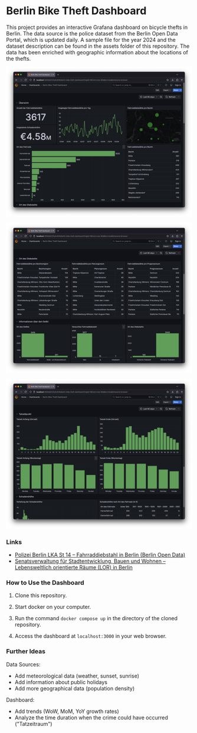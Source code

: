 # Berlin Bike Theft Dashboard

This project provides an interactive Grafana dashboard on bicycle thefts in Berlin. The data source is the police dataset from the Berlin Open Data Portal, which is updated daily. A sample file for the year 2024 and the dataset description can be found in the assets folder of this repository. The data has been enriched with geographic information about the locations of the thefts.

<p align="center">
<img width="890" alt="" src="/assets/images/screenshot_dashboard.png">
</p>

<p align="center">
<img width="890" alt="" src="/assets/images/screenshot_dashboard1.png">
</p>

<p align="center">
<img width="890" alt="" src="/assets/images/screenshot_dashboard2.png">
</p>

### Links

* [Polizei Berlin LKA St 14 – Fahrraddiebstahl in Berlin (Berlin Open Data)](https://daten.berlin.de/datensaetze/fahrraddiebstahl-in-berlin)
* [Senatsverwaltung für Stadtentwicklung, Bauen und Wohnen – Lebensweltlich orientierte Räume (LOR) in Berlin](https://www.berlin.de/sen/sbw/stadtdaten/stadtwissen/sozialraumorientierte-planungsgrundlagen/lebensweltlich-orientierte-raeume/)

### How to Use the Dashboard

1. Clone this repository.

2. Start docker on your computer.

3. Run the command `docker compose up` in the directory of the cloned repository.

4. Access the dashboard at `localhost:3000` in your web browser.

### Further Ideas

Data Sources:
* Add meteorological data (weather, sunset, sunrise)
* Add information about public holidays
* Add more geographical data (population density)

Dashboard:
* Add trends (WoW, MoM, YoY growth rates)
* Analyze the time duration when the crime could have occurred ("Tatzeitraum")
